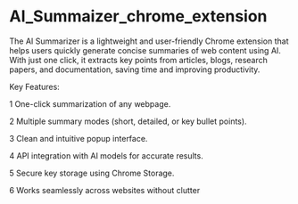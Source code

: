 # AI_Summaizer_chrome_extension
The AI Summarizer is a lightweight and user-friendly Chrome extension that helps users quickly generate concise summaries of web content using AI. With just one click, it extracts key points from articles, blogs, research papers, and documentation, saving time and improving productivity. 

Key Features:

1 One-click summarization of any webpage.

2 Multiple summary modes (short, detailed, or key bullet points).

3 Clean and intuitive popup interface.

4 API integration with AI models for accurate results.

5 Secure key storage using Chrome Storage.

6 Works seamlessly across websites without clutter
